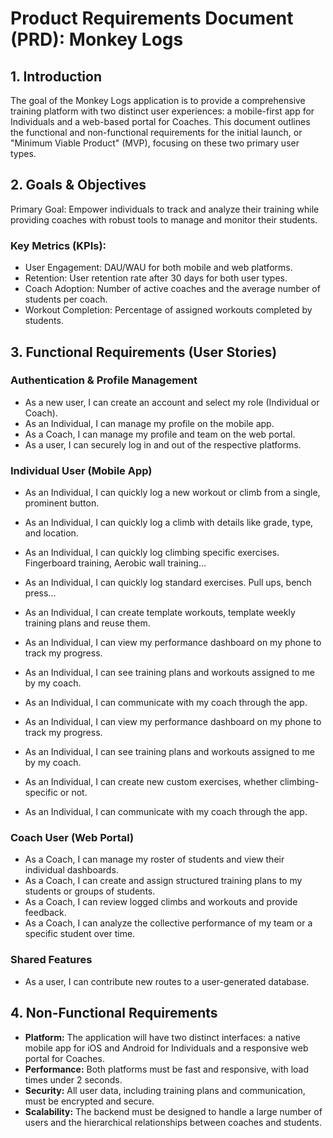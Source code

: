 # Product Requirements Document (PRD): Monkey Logs

## 1. Introduction

The goal of the Monkey Logs application is to provide a comprehensive training platform with two distinct user experiences: a mobile-first app for Individuals and a web-based portal for Coaches. This document outlines the functional and non-functional requirements for the initial launch, or "Minimum Viable Product" (MVP), focusing on these two primary user types.

## 2. Goals & Objectives

Primary Goal: Empower individuals to track and analyze their training while providing coaches with robust tools to manage and monitor their students.

### Key Metrics (KPIs):

- User Engagement: DAU/WAU for both mobile and web platforms.
- Retention: User retention rate after 30 days for both user types.
- Coach Adoption: Number of active coaches and the average number of students per coach.
- Workout Completion: Percentage of assigned workouts completed by students.

## 3. Functional Requirements (User Stories)

### Authentication & Profile Management

- As a new user, I can create an account and select my role (Individual or Coach).
- As an Individual, I can manage my profile on the mobile app.
- As a Coach, I can manage my profile and team on the web portal.
- As a user, I can securely log in and out of the respective platforms.

### Individual User (Mobile App)

- As an Individual, I can quickly log a new workout or climb from a single, prominent button.
- As an Individual, I can quickly log a climb with details like grade, type, and location.
- As an Individual, I can quickly log climbing specific exercises. Fingerboard training, Aerobic wall training...
- As an Individual, I can quickly log standard exercises. Pull ups, bench press...
- As an Individual, I can create template workouts, template weekly training plans and reuse them.
- As an Individual, I can view my performance dashboard on my phone to track my progress.
- As an Individual, I can see training plans and workouts assigned to me by my coach.
- As an Individual, I can communicate with my coach through the app.

- As an Individual, I can view my performance dashboard on my phone to track my progress.
- As an Individual, I can see training plans and workouts assigned to me by my coach.
- As an Individual, I can create new custom exercises, whether climbing-specific or not.
- As an Individual, I can communicate with my coach through the app.

### Coach User (Web Portal)

- As a Coach, I can manage my roster of students and view their individual dashboards.
- As a Coach, I can create and assign structured training plans to my students or groups of students.
- As a Coach, I can review logged climbs and workouts and provide feedback.
- As a Coach, I can analyze the collective performance of my team or a specific student over time.

### Shared Features

- As a user, I can contribute new routes to a user-generated database.

## 4. Non-Functional Requirements

- **Platform:** The application will have two distinct interfaces: a native mobile app for iOS and Android for Individuals and a responsive web portal for Coaches.
- **Performance:** Both platforms must be fast and responsive, with load times under 2 seconds.
- **Security:** All user data, including training plans and communication, must be encrypted and secure.
- **Scalability:** The backend must be designed to handle a large number of users and the hierarchical relationships between coaches and students.
